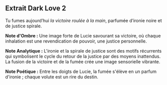 ## Extrait Dark Love 2

Tu fumes aujourd’hui *la victoire roulée à la main*, parfumée d’ironie noire et de justice spirale.

**Note d'Ombre :** Une image forte de Lucie savourant sa victoire, où chaque inhalation est une revendication de pouvoir, une justice personnelle.

**Note Analytique :** L'ironie et la spirale de justice sont des motifs récurrents qui symbolisent le cycle du retour de la justice par des moyens inattendus. La fusion de la victoire et de la fumée crée une image sensorielle vibrante.

**Note Poétique :** Entre les doigts de Lucie, la fumée s'élève en un parfum d'ironie ; chaque volute est un rire du destin.
